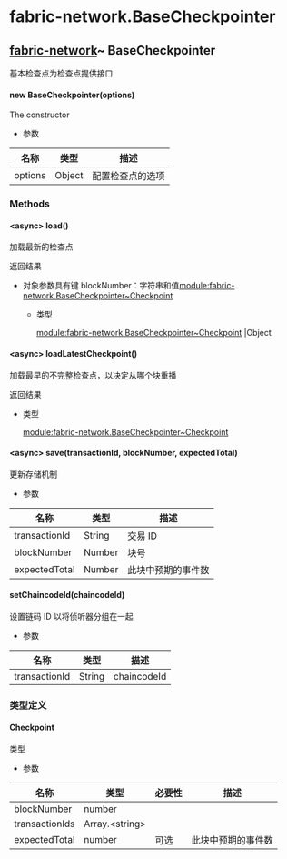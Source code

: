 # fabric-network.BaseCheckpointer

## [fabric-network](https://hyperledger.github.io/fabric-sdk-node/release-1.4/module-fabric-network.html)~ BaseCheckpointer

基本检查点为检查点提供接口

#### new BaseCheckpointer(options)

The constructor

- 参数

| 名称    | 类型   | 描述             |
| ------- | ------ | ---------------- |
| options | Object | 配置检查点的选项 |

### Methods

#### &lt;async&gt; load()

加载最新的检查点

返回结果

- 对象参数具有键 blockNumber：字符串和值[module:fabric-network.BaseCheckpointer~Checkpoint](https://hyperledger.github.io/fabric-sdk-node/release-1.4/module-fabric-network.BaseCheckpointer.html#~Checkpoint)

  - 类型

    [module:fabric-network.BaseCheckpointer~Checkpoint](https://hyperledger.github.io/fabric-sdk-node/release-1.4/module-fabric-network.BaseCheckpointer.html#~Checkpoint) &#124;Object

#### &lt;async&gt; loadLatestCheckpoint()

加载最早的不完整检查点，以决定从哪个块重播

返回结果

- 类型

  [module:fabric-network.BaseCheckpointer~Checkpoint](https://hyperledger.github.io/fabric-sdk-node/release-1.4/module-fabric-network.BaseCheckpointer.html#~Checkpoint)

#### &lt;async&gt; save(transactionId, blockNumber, expectedTotal)

更新存储机制

- 参数

| 名称          | 类型   | 描述               |
| ------------- | ------ | ------------------ |
| transactionId | String | 交易 ID            |
| blockNumber   | Number | 块号               |
| expectedTotal | Number | 此块中预期的事件数 |

#### setChaincodeId(chaincodeId)

设置链码 ID 以将侦听器分组在一起

- 参数

| 名称          | 类型   | 描述        |
| ------------- | ------ | ----------- |
| transactionId | String | chaincodeId |

### 类型定义

#### Checkpoint

类型

- 参数

| 名称           | 类型                 | 必要性 | 描述               |
| -------------- | -------------------- | ------ | ------------------ |
| blockNumber    | number               |        |                    |
| transactionIds | Array.&lt;string&gt; |        |                    |
| expectedTotal  | number               | 可选   | 此块中预期的事件数 |
